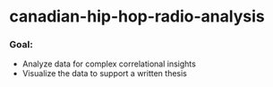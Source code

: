 # canadian-hip-hop-radio-analysis


### Goal:
- Analyze data for complex correlational insights
- Visualize the data to support a written thesis
